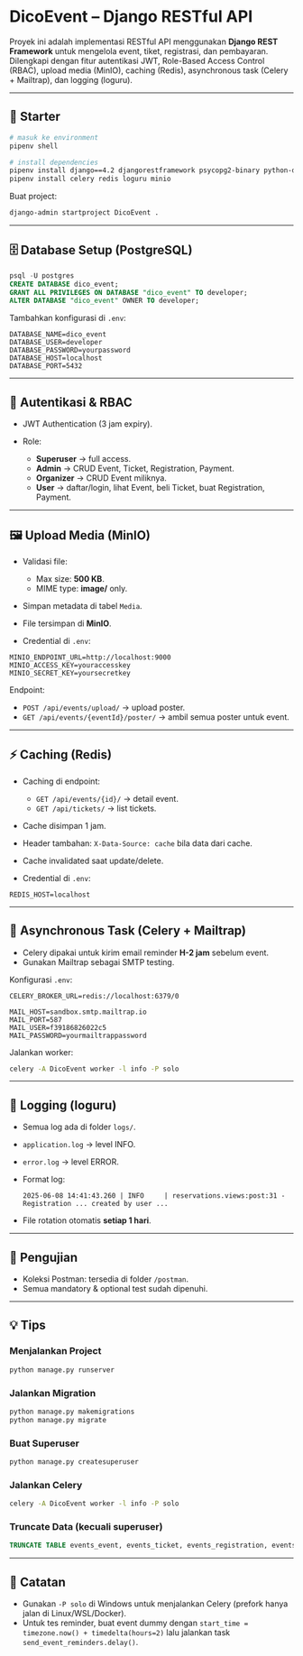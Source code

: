 # DicoEvent – Django RESTful API

Proyek ini adalah implementasi RESTful API menggunakan **Django REST Framework** untuk mengelola event, tiket, registrasi, dan pembayaran.
Dilengkapi dengan fitur autentikasi JWT, Role-Based Access Control (RBAC), upload media (MinIO), caching (Redis), asynchronous task (Celery + Mailtrap), dan logging (loguru).

---

## 🚀 Starter

```bash
# masuk ke environment
pipenv shell

# install dependencies
pipenv install django==4.2 djangorestframework psycopg2-binary python-dotenv
pipenv install celery redis loguru minio
```

Buat project:

```bash
django-admin startproject DicoEvent .
```

---

## 🗄️ Database Setup (PostgreSQL)

```sql
psql -U postgres
CREATE DATABASE dico_event;
GRANT ALL PRIVILEGES ON DATABASE "dico_event" TO developer;
ALTER DATABASE "dico_event" OWNER TO developer;
```

Tambahkan konfigurasi di `.env`:

```env
DATABASE_NAME=dico_event
DATABASE_USER=developer
DATABASE_PASSWORD=yourpassword
DATABASE_HOST=localhost
DATABASE_PORT=5432
```

---

## 🔑 Autentikasi & RBAC

* JWT Authentication (3 jam expiry).
* Role:

  * **Superuser** → full access.
  * **Admin** → CRUD Event, Ticket, Registration, Payment.
  * **Organizer** → CRUD Event miliknya.
  * **User** → daftar/login, lihat Event, beli Ticket, buat Registration, Payment.

---

## 🖼️ Upload Media (MinIO)

* Validasi file:

  * Max size: **500 KB**.
  * MIME type: **image/** only.
* Simpan metadata di tabel `Media`.
* File tersimpan di **MinIO**.
* Credential di `.env`:

```env
MINIO_ENDPOINT_URL=http://localhost:9000
MINIO_ACCESS_KEY=youraccesskey
MINIO_SECRET_KEY=yoursecretkey
```

Endpoint:

* `POST /api/events/upload/` → upload poster.
* `GET /api/events/{eventId}/poster/` → ambil semua poster untuk event.

---

## ⚡ Caching (Redis)

* Caching di endpoint:

  * `GET /api/events/{id}/` → detail event.
  * `GET /api/tickets/` → list tickets.
* Cache disimpan 1 jam.
* Header tambahan: `X-Data-Source: cache` bila data dari cache.
* Cache invalidated saat update/delete.
* Credential di `.env`:

```env
REDIS_HOST=localhost
```

---

## 📧 Asynchronous Task (Celery + Mailtrap)

* Celery dipakai untuk kirim email reminder **H-2 jam** sebelum event.
* Gunakan Mailtrap sebagai SMTP testing.

Konfigurasi `.env`:

```env
CELERY_BROKER_URL=redis://localhost:6379/0

MAIL_HOST=sandbox.smtp.mailtrap.io
MAIL_PORT=587
MAIL_USER=f39186826022c5
MAIL_PASSWORD=yourmailtrappassword
```

Jalankan worker:

```bash
celery -A DicoEvent worker -l info -P solo
```

---

## 📜 Logging (loguru)

* Semua log ada di folder `logs/`.
* `application.log` → level INFO.
* `error.log` → level ERROR.
* Format log:

  ```
  2025-06-08 14:41:43.260 | INFO     | reservations.views:post:31 - Registration ... created by user ...
  ```
* File rotation otomatis **setiap 1 hari**.

---

## 🧪 Pengujian

* Koleksi Postman: tersedia di folder `/postman`.
* Semua mandatory & optional test sudah dipenuhi.

---

## 💡 Tips

### Menjalankan Project

```bash
python manage.py runserver
```

### Jalankan Migration

```bash
python manage.py makemigrations
python manage.py migrate
```

### Buat Superuser

```bash
python manage.py createsuperuser
```

### Jalankan Celery

```bash
celery -A DicoEvent worker -l info -P solo
```

### Truncate Data (kecuali superuser)

```sql
TRUNCATE TABLE events_event, events_ticket, events_registration, events_payment, events_media RESTART IDENTITY CASCADE;
```

---

## 📌 Catatan

* Gunakan `-P solo` di Windows untuk menjalankan Celery (prefork hanya jalan di Linux/WSL/Docker).
* Untuk tes reminder, buat event dummy dengan `start_time = timezone.now() + timedelta(hours=2)` lalu jalankan task `send_event_reminders.delay()`.
